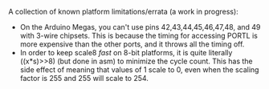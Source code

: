 A collection of known platform limitations/errata (a work in progress):

* On the Arduino Megas, you can't use pins 42,43,44,45,46,47,48, and 49 with 3-wire chipsets.  This is because the timing for accessing PORTL is more expensive than the other ports, and it throws all the timing off.
* In order to keep scale8 _fast_ on 8-bit platforms, it is quite literally ((x*s)>>8) (but done in asm) to minimize the cycle count.  This has the side effect of meaning that values of 1 scale to 0, even when the scaling factor is 255 and 255 will scale to 254.